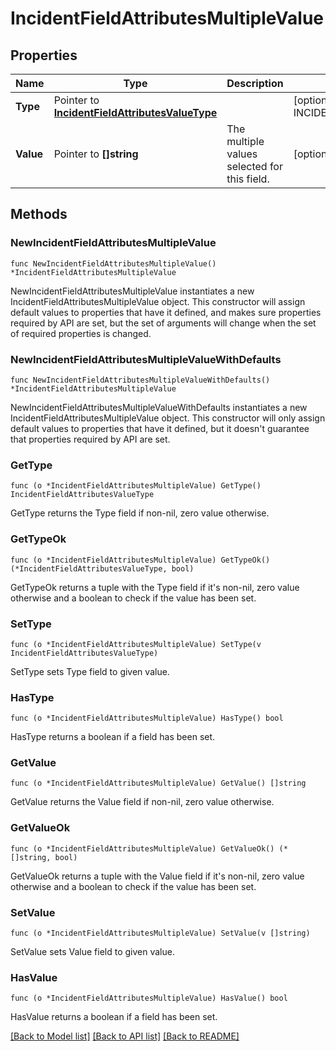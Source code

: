 # IncidentFieldAttributesMultipleValue

## Properties

Name | Type | Description | Notes
---- | ---- | ----------- | ------
**Type** | Pointer to [**IncidentFieldAttributesValueType**](IncidentFieldAttributesValueType.md) |  | [optional] [default to INCIDENTFIELDATTRIBUTESVALUETYPE_MULTISELECT]
**Value** | Pointer to **[]string** | The multiple values selected for this field. | [optional] 

## Methods

### NewIncidentFieldAttributesMultipleValue

`func NewIncidentFieldAttributesMultipleValue() *IncidentFieldAttributesMultipleValue`

NewIncidentFieldAttributesMultipleValue instantiates a new IncidentFieldAttributesMultipleValue object.
This constructor will assign default values to properties that have it defined,
and makes sure properties required by API are set, but the set of arguments
will change when the set of required properties is changed.

### NewIncidentFieldAttributesMultipleValueWithDefaults

`func NewIncidentFieldAttributesMultipleValueWithDefaults() *IncidentFieldAttributesMultipleValue`

NewIncidentFieldAttributesMultipleValueWithDefaults instantiates a new IncidentFieldAttributesMultipleValue object.
This constructor will only assign default values to properties that have it defined,
but it doesn't guarantee that properties required by API are set.

### GetType

`func (o *IncidentFieldAttributesMultipleValue) GetType() IncidentFieldAttributesValueType`

GetType returns the Type field if non-nil, zero value otherwise.

### GetTypeOk

`func (o *IncidentFieldAttributesMultipleValue) GetTypeOk() (*IncidentFieldAttributesValueType, bool)`

GetTypeOk returns a tuple with the Type field if it's non-nil, zero value otherwise
and a boolean to check if the value has been set.

### SetType

`func (o *IncidentFieldAttributesMultipleValue) SetType(v IncidentFieldAttributesValueType)`

SetType sets Type field to given value.

### HasType

`func (o *IncidentFieldAttributesMultipleValue) HasType() bool`

HasType returns a boolean if a field has been set.

### GetValue

`func (o *IncidentFieldAttributesMultipleValue) GetValue() []string`

GetValue returns the Value field if non-nil, zero value otherwise.

### GetValueOk

`func (o *IncidentFieldAttributesMultipleValue) GetValueOk() (*[]string, bool)`

GetValueOk returns a tuple with the Value field if it's non-nil, zero value otherwise
and a boolean to check if the value has been set.

### SetValue

`func (o *IncidentFieldAttributesMultipleValue) SetValue(v []string)`

SetValue sets Value field to given value.

### HasValue

`func (o *IncidentFieldAttributesMultipleValue) HasValue() bool`

HasValue returns a boolean if a field has been set.


[[Back to Model list]](../README.md#documentation-for-models) [[Back to API list]](../README.md#documentation-for-api-endpoints) [[Back to README]](../README.md)



